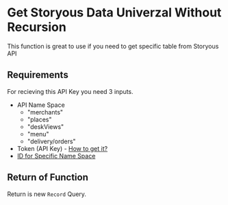 # Get Storyous Data Univerzal Without Recursion

This function is great to use if you need to get specific table from Storyous API

## Requirements
For recieving this API Key you need 3 inputs.
- API Name Space
  - "merchants"
  - "places"
  - "deskViews"
  - "menu"
  - "delivery/orders"
- Token (API Key) - [How to get it?](https://github.com/tirnovar/m-custom-functions/tree/master/Functions%20with%20extra%20documentations/get-Storyous/get-StoryousAPIKey)
- [ID for Specific Name Space](https://apistoryouscom.docs.apiary.io/)

## Return of Function
Return is new <code>Record</code> Query.
